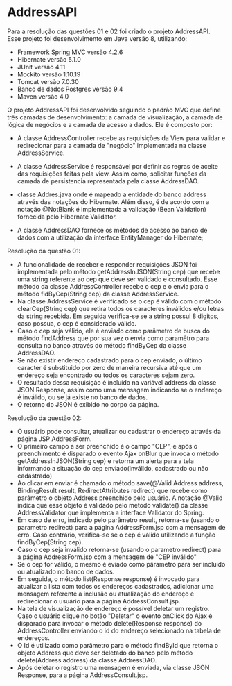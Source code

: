 # AddressAPI
Para a resolução das questões 01 e 02 foi criado o projeto AddressAPI. Esse projeto foi desenvolvimento em Java versão 8, utilizando:
- Framework Spring MVC versão 4.2.6
- Hibernate versão 5.1.0
- JUnit versão 4.11
- Mockito versão 1.10.19
- Tomcat versão 7.0.30
- Banco de dados Postgres versão 9.4
- Maven versão 4.0

O projeto AddressAPI foi desenvolvido seguindo o padrão MVC que define três camadas de desenvolvimento: a camada de visualização, a camada de lógica de negócios e a camada de acesso a dados. Ele é composto por:

- A classe AddressController recebe as requisições da View para validar e redirecionar para a camada de "negócio" implementada na classe AddressService.
 
- A classe AddressService é responsável por definir as regras de aceite das requisições feitas pela view. Assim como, solicitar funções da camada de persistencia representada pela classe AddressDAO. 

- classe Addres.java onde é mapeado a entidade do banco address através das notações do Hibernate. Além disso, é de acordo com a notação @NotBlank é implementada a validação (Bean Validation) fornecida pelo Hibernate Validator.

- A classe AddressDAO fornece os métodos de acesso ao banco de dados com  a utilização da interface EntityManager do Hibernate;

Resolução da questão 01:
 - A funcionalidade de receber e responder requisições JSON foi implementada pelo método getAddressInJSON(String cep) que recebe uma string referente ao cep que deve ser validado e consultado. Esse método da classe AddressController recebe o cep e o envia para o método fidByCep(String cep) da classe AddressService. 
 - Na classe AddressService é verificado se o cep é válido com o método clearCep(String cep) que retira todos os caracteres inválidos e/ou letras da string recebida. Em seguida verifica-se se a string possui 8 digitos, caso possua, o cep é considerado válido.
 - Caso o cep seja válido, ele é enviado como parâmetro de busca do método findAddress que por sua vez o envia como paramêtro para consulta no banco através do método findByCep da classe AddressDAO.
 - Se não existir endereço cadastrado para o cep enviado, o último caracter é substituido por zero de maneira recursiva até que um endereço seja encontrado ou todos os caracteres sejam zero.
 - O resultado dessa requisição é incluído na variável address da classe JSON Response, assim como uma mensagem indicando se o endereço é inválido, ou se já existe no banco de dados.
 - O retorno do JSON é exibido no corpo da página. 
 
Resolução da questão 02:
 - O usuário pode consultar, atualizar ou cadastrar o endereço através da página JSP AddressForm. 
 - O primeiro campo a ser preenchido é o campo "CEP", e após o preenchimento é disparado o evento Ajax onBlur que invoca o método getAddressInJSON(String cep) e retorna um alerta para a tela informando a situação do cep enviado(inválido, cadastrado ou não cadastrado)
 - Ao clicar em enviar é chamado o método save(@Valid Address address, BindingResult result, RedirectAttributes redirect) que recebe como parâmetro o objeto Address preenchido pelo usuário. A notação @Valid indica que esse objeto é validado pelo método validate() da classe AddressValidator que implementa a interface Validator do Spring.
 - Em caso de erro, indicado pelo parâmetro result, retorna-se (usando o parametro redirect) para a página AddressForm.jsp com a mensagem de erro. Caso contrário, verifica-se se o cep é válido utilizando a função findByCep(String cep). 
 - Caso o cep seja inválido retorna-se (usando o parametro redirect) para a página AddressForm.jsp com a mensagem de "CEP inválido"
 - Se o cep for válido, o mesmo é eviado como pârametro para ser incluido ou atualizado no banco de dados. 
 - Em seguida, o método list(Response response) é invocado para atualizar a lista com todos os endereços cadastrados, adicionar uma mensagem referente a inclusão ou atualização do endereço e redirecionar o usuário para a página AddressConsult.jsp.
 - Na tela de visualização de endereço é possível deletar um registro. Caso o usuário clique no botão "Deletar" o evento onClick do Ajax é disparado para invocar o método delete(Response response) do AddressController enviando o id do endereço selecionado na tabela de endereços.
 - O Id é utilizado como parâmetro para o método findById que retorna o objeto Address que deve ser deletado do banco pelo método delete(Address address) da classe AddressDAO.
 - Após deletar o registro uma mensagem é enviada, via classe JSON Response, para a página AddressConsult.jsp.
  
 
